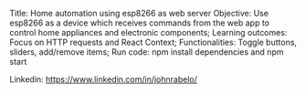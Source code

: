 Title:  Home automation using esp8266 as web server
Objective: Use esp8266 as a device which receives commands from the web app to control home appliances and electronic components;
Learning outcomes: Focus on HTTP requests and React Context;
Functionalities: Toggle buttons, sliders, add/remove items;
Run code: npm install dependencies and npm start

Linkedin: https://www.linkedin.com/in/johnrabelo/
